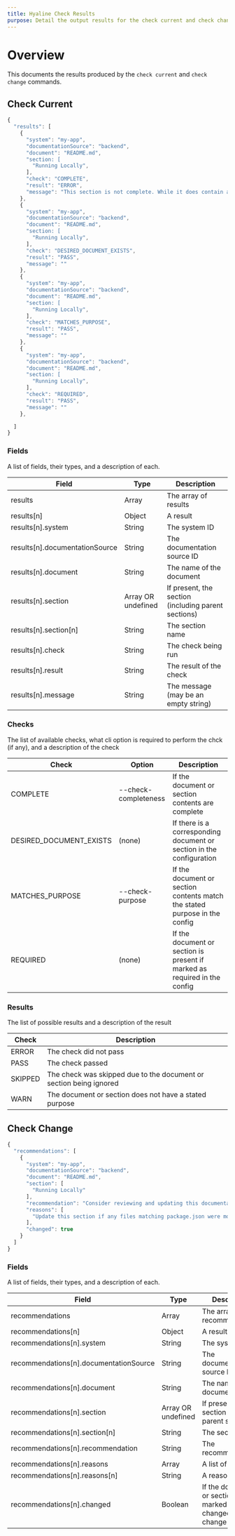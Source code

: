 ```yaml
---
title: Hyaline Check Results
purpose: Detail the output results for the check current and check change commands
---
```

# Overview
This documents the results produced by the `check current` and `check change` commands.

## Check Current
```js
{
  "results": [
    {
      "system": "my-app",
      "documentationSource": "backend",
      "document": "README.md",
      "section: [
        "Running Locally",
      ],
      "check": "COMPLETE",
      "result": "ERROR",
      "message": "This section is not complete. While it does contain an explanation of how to run the app locally, it does not contain an example as required in the stated purpose."
    },
    {
      "system": "my-app",
      "documentationSource": "backend",
      "document": "README.md",
      "section: [
        "Running Locally",
      ],
      "check": "DESIRED_DOCUMENT_EXISTS",
      "result": "PASS",
      "message": ""
    },
    {
      "system": "my-app",
      "documentationSource": "backend",
      "document": "README.md",
      "section: [
        "Running Locally",
      ],
      "check": "MATCHES_PURPOSE",
      "result": "PASS",
      "message": ""
    },
    {
      "system": "my-app",
      "documentationSource": "backend",
      "document": "README.md",
      "section: [
        "Running Locally",
      ],
      "check": "REQUIRED",
      "result": "PASS",
      "message": ""
    },

  ]
}
```

### Fields
A list of fields, their types, and a description of each.

| Field | Type | Description |
|-------|------|-------------|
| results | Array | The array of results |
| results[n] | Object | A result |
| results[n].system | String | The system ID |
| results[n].documentationSource | String | The documentation source ID |
| results[n].document | String | The name of the document |
| results[n].section | Array OR undefined | If present, the section (including parent sections) |
| results[n].section[n] | String | The section name |
| results[n].check | String | The check being run |
| results[n].result | String | The result of the check |
| results[n].message | String | The message (may be an empty string) |

### Checks
The list of available checks, what cli option is required to perform the chck (if any), and a description of the check

| Check | Option | Description |
|-------|--------|-------------|
| COMPLETE | --check-completeness | If the document or section contents are complete |
| DESIRED_DOCUMENT_EXISTS | (none) | If there is a corresponding document or section in the configuration |
| MATCHES_PURPOSE | --check-purpose | If the document or section contents match the stated purpose in the config |
| REQUIRED | (none) | If the document or section is present if marked as required in the config |

### Results
The list of possible results and a description of the result

| Check | Description |
|-------|-------------|
| ERROR | The check did not pass |
| PASS | The check passed |
| SKIPPED | The check was skipped due to the document or section being ignored |
| WARN | The document or section does not have a stated purpose |

## Check Change

```js
{
  "recommendations": [
    {
      "system": "my-app",
      "documentationSource": "backend",
      "document": "README.md",
      "section": [
        "Running Locally"
      ],
      "recommendation": "Consider reviewing and updating this documentation",
      "reasons": [
        "Update this section if any files matching package.json were modified"
      ],
      "changed": true
    }
  ]
}
```

### Fields
A list of fields, their types, and a description of each.

| Field | Type | Description |
|-------|------|-------------|
| recommendations | Array | The array of recommendations |
| recommendations[n] | Object | A result |
| recommendations[n].system | String | The system ID |
| recommendations[n].documentationSource | String | The documentation source ID |
| recommendations[n].document | String | The name of the document |
| recommendations[n].section | Array OR undefined | If present, the section (including parent sections) |
| recommendations[n].section[n] | String | The section name |
| recommendations[n].recommendation | String | The recommendation |
| recommendations[n].reasons | Array | A list of reasons |
| recommendations[n].reasons[n] | String | A reason |
| recommendations[n].changed | Boolean | If the document or section was marked as changed in the change data set |